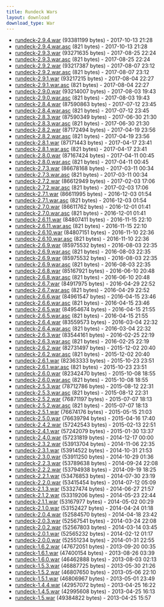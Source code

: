 ```yaml
---
title: Rundeck Wars
layout: download
download_type: War
---
```

* [rundeck-2.9.4.war](http://download.rundeck.org/war/rundeck-2.9.4.war) (93381199 bytes) - 2017-10-13 21:28
* [rundeck-2.9.4.war.asc](http://download.rundeck.org/war/rundeck-2.9.4.war.asc) (821 bytes) - 2017-10-13 21:28
* [rundeck-2.9.3.war](http://download.rundeck.org/war/rundeck-2.9.3.war) (93271635 bytes) - 2017-08-25 22:24
* [rundeck-2.9.3.war.asc](http://download.rundeck.org/war/rundeck-2.9.3.war.asc) (821 bytes) - 2017-08-25 22:24
* [rundeck-2.9.2.war](http://download.rundeck.org/war/rundeck-2.9.2.war) (93217387 bytes) - 2017-08-07 23:12
* [rundeck-2.9.2.war.asc](http://download.rundeck.org/war/rundeck-2.9.2.war.asc) (821 bytes) - 2017-08-07 23:12
* [rundeck-2.9.1.war](http://download.rundeck.org/war/rundeck-2.9.1.war) (93217215 bytes) - 2017-08-04 22:27
* [rundeck-2.9.1.war.asc](http://download.rundeck.org/war/rundeck-2.9.1.war.asc) (821 bytes) - 2017-08-04 22:27
* [rundeck-2.9.0.war](http://download.rundeck.org/war/rundeck-2.9.0.war) (93214007 bytes) - 2017-08-03 19:43
* [rundeck-2.9.0.war.asc](http://download.rundeck.org/war/rundeck-2.9.0.war.asc) (821 bytes) - 2017-08-03 19:43
* [rundeck-2.8.4.war](http://download.rundeck.org/war/rundeck-2.8.4.war) (87590863 bytes) - 2017-07-12 23:45
* [rundeck-2.8.4.war.asc](http://download.rundeck.org/war/rundeck-2.8.4.war.asc) (821 bytes) - 2017-07-12 23:45
* [rundeck-2.8.3.war](http://download.rundeck.org/war/rundeck-2.8.3.war) (87590349 bytes) - 2017-06-30 21:30
* [rundeck-2.8.3.war.asc](http://download.rundeck.org/war/rundeck-2.8.3.war.asc) (821 bytes) - 2017-06-30 21:30
* [rundeck-2.8.2.war](http://download.rundeck.org/war/rundeck-2.8.2.war) (87172494 bytes) - 2017-04-19 23:56
* [rundeck-2.8.2.war.asc](http://download.rundeck.org/war/rundeck-2.8.2.war.asc) (821 bytes) - 2017-04-19 23:56
* [rundeck-2.8.1.war](http://download.rundeck.org/war/rundeck-2.8.1.war) (87171443 bytes) - 2017-04-17 23:41
* [rundeck-2.8.1.war.asc](http://download.rundeck.org/war/rundeck-2.8.1.war.asc) (821 bytes) - 2017-04-17 23:41
* [rundeck-2.8.0.war](http://download.rundeck.org/war/rundeck-2.8.0.war) (87167424 bytes) - 2017-04-11 00:45
* [rundeck-2.8.0.war.asc](http://download.rundeck.org/war/rundeck-2.8.0.war.asc) (821 bytes) - 2017-04-11 00:45
* [rundeck-2.7.3.war](http://download.rundeck.org/war/rundeck-2.7.3.war) (86678168 bytes) - 2017-03-11 00:34
* [rundeck-2.7.3.war.asc](http://download.rundeck.org/war/rundeck-2.7.3.war.asc) (821 bytes) - 2017-03-11 00:34
* [rundeck-2.7.2.war](http://download.rundeck.org/war/rundeck-2.7.2.war) (86612949 bytes) - 2017-02-03 17:06
* [rundeck-2.7.2.war.asc](http://download.rundeck.org/war/rundeck-2.7.2.war.asc) (821 bytes) - 2017-02-03 17:06
* [rundeck-2.7.1.war](http://download.rundeck.org/war/rundeck-2.7.1.war) (86611995 bytes) - 2016-12-03 01:54
* [rundeck-2.7.1.war.asc](http://download.rundeck.org/war/rundeck-2.7.1.war.asc) (821 bytes) - 2016-12-03 01:54
* [rundeck-2.7.0.war](http://download.rundeck.org/war/rundeck-2.7.0.war) (86611762 bytes) - 2016-12-01 01:41
* [rundeck-2.7.0.war.asc](http://download.rundeck.org/war/rundeck-2.7.0.war.asc) (821 bytes) - 2016-12-01 01:41
* [rundeck-2.6.11.war](http://download.rundeck.org/war/rundeck-2.6.11.war) (84807411 bytes) - 2016-11-15 22:10
* [rundeck-2.6.11.war.asc](http://download.rundeck.org/war/rundeck-2.6.11.war.asc) (821 bytes) - 2016-11-15 22:10
* [rundeck-2.6.10.war](http://download.rundeck.org/war/rundeck-2.6.10.war) (84807151 bytes) - 2016-11-10 22:36
* [rundeck-2.6.10.war.asc](http://download.rundeck.org/war/rundeck-2.6.10.war.asc) (821 bytes) - 2016-11-10 22:36
* [rundeck-2.6.9.war](http://download.rundeck.org/war/rundeck-2.6.9.war) (85975532 bytes) - 2016-08-03 22:35
* [rundeck-2.6.9.war.asc](http://download.rundeck.org/war/rundeck-2.6.9.war.asc) (821 bytes) - 2016-08-03 22:35
* [rundeck-2.6.9.war](http://download.rundeck.org/war/rundeck-2.6.9.war) (85975532 bytes) - 2016-08-03 22:35
* [rundeck-2.6.9.war.asc](http://download.rundeck.org/war/rundeck-2.6.9.war.asc) (821 bytes) - 2016-08-03 22:35
* [rundeck-2.6.8.war](http://download.rundeck.org/war/rundeck-2.6.8.war) (85167921 bytes) - 2016-06-10 20:48
* [rundeck-2.6.8.war.asc](http://download.rundeck.org/war/rundeck-2.6.8.war.asc) (821 bytes) - 2016-06-10 20:48
* [rundeck-2.6.7.war](http://download.rundeck.org/war/rundeck-2.6.7.war) (84917975 bytes) - 2016-04-29 22:52
* [rundeck-2.6.7.war.asc](http://download.rundeck.org/war/rundeck-2.6.7.war.asc) (821 bytes) - 2016-04-29 22:52
* [rundeck-2.6.6.war](http://download.rundeck.org/war/rundeck-2.6.6.war) (84961547 bytes) - 2016-04-15 23:46
* [rundeck-2.6.6.war.asc](http://download.rundeck.org/war/rundeck-2.6.6.war.asc) (821 bytes) - 2016-04-15 23:46
* [rundeck-2.6.5.war](http://download.rundeck.org/war/rundeck-2.6.5.war) (84954674 bytes) - 2016-04-15 21:55
* [rundeck-2.6.5.war.asc](http://download.rundeck.org/war/rundeck-2.6.5.war.asc) (821 bytes) - 2016-04-15 21:55
* [rundeck-2.6.4.war](http://download.rundeck.org/war/rundeck-2.6.4.war) (83559573 bytes) - 2016-03-04 22:32
* [rundeck-2.6.4.war.asc](http://download.rundeck.org/war/rundeck-2.6.4.war.asc) (821 bytes) - 2016-03-04 22:32
* [rundeck-2.6.3.war](http://download.rundeck.org/war/rundeck-2.6.3.war) (83544161 bytes) - 2016-02-25 22:19
* [rundeck-2.6.3.war.asc](http://download.rundeck.org/war/rundeck-2.6.3.war.asc) (821 bytes) - 2016-02-25 22:19
* [rundeck-2.6.2.war](http://download.rundeck.org/war/rundeck-2.6.2.war) (82731497 bytes) - 2015-12-02 20:40
* [rundeck-2.6.2.war.asc](http://download.rundeck.org/war/rundeck-2.6.2.war.asc) (821 bytes) - 2015-12-02 20:40
* [rundeck-2.6.1.war](http://download.rundeck.org/war/rundeck-2.6.1.war) (82363333 bytes) - 2015-10-23 23:51
* [rundeck-2.6.1.war.asc](http://download.rundeck.org/war/rundeck-2.6.1.war.asc) (821 bytes) - 2015-10-23 23:51
* [rundeck-2.6.0.war](http://download.rundeck.org/war/rundeck-2.6.0.war) (82342470 bytes) - 2015-10-08 18:55
* [rundeck-2.6.0.war.asc](http://download.rundeck.org/war/rundeck-2.6.0.war.asc) (821 bytes) - 2015-10-08 18:55
* [rundeck-2.5.3.war](http://download.rundeck.org/war/rundeck-2.5.3.war) (78712786 bytes) - 2015-08-12 22:31
* [rundeck-2.5.3.war.asc](http://download.rundeck.org/war/rundeck-2.5.3.war.asc) (821 bytes) - 2015-08-12 22:31
* [rundeck-2.5.2.war](http://download.rundeck.org/war/rundeck-2.5.2.war) (76871197 bytes) - 2015-07-07 18:13
* [rundeck-2.5.2.war.asc](http://download.rundeck.org/war/rundeck-2.5.2.war.asc) (821 bytes) - 2015-07-07 18:13
* [rundeck-2.5.1.war](http://download.rundeck.org/war/rundeck-2.5.1.war) (76674176 bytes) - 2015-05-15 21:03
* [rundeck-2.5.0.war](http://download.rundeck.org/war/rundeck-2.5.0.war) (76639794 bytes) - 2015-04-16 17:40
* [rundeck-2.4.2.war](http://download.rundeck.org/war/rundeck-2.4.2.war) (57242543 bytes) - 2015-02-13 22:51
* [rundeck-2.4.1.war](http://download.rundeck.org/war/rundeck-2.4.1.war) (57242079 bytes) - 2015-01-30 13:37
* [rundeck-2.4.0.war](http://download.rundeck.org/war/rundeck-2.4.0.war) (57231819 bytes) - 2014-12-17 00:00
* [rundeck-2.3.2.war](http://download.rundeck.org/war/rundeck-2.3.2.war) (53913704 bytes) - 2014-11-06 22:35
* [rundeck-2.3.1.war](http://download.rundeck.org/war/rundeck-2.3.1.war) (53914522 bytes) - 2014-10-31 21:53
* [rundeck-2.3.0.war](http://download.rundeck.org/war/rundeck-2.3.0.war) (53911250 bytes) - 2014-10-29 01:36
* [rundeck-2.2.3.war](http://download.rundeck.org/war/rundeck-2.2.3.war) (53789638 bytes) - 2014-09-24 22:08
* [rundeck-2.2.2.war](http://download.rundeck.org/war/rundeck-2.2.2.war) (53794938 bytes) - 2014-09-19 18:25
* [rundeck-2.2.1.war](http://download.rundeck.org/war/rundeck-2.2.1.war) (53476853 bytes) - 2014-07-30 23:19
* [rundeck-2.2.0.war](http://download.rundeck.org/war/rundeck-2.2.0.war) (53415454 bytes) - 2014-07-12 05:09
* [rundeck-2.1.3.war](http://download.rundeck.org/war/rundeck-2.1.3.war) (53327474 bytes) - 2014-06-27 21:57
* [rundeck-2.1.2.war](http://download.rundeck.org/war/rundeck-2.1.2.war) (53319206 bytes) - 2014-05-23 22:44
* [rundeck-2.1.1.war](http://download.rundeck.org/war/rundeck-2.1.1.war) (53167977 bytes) - 2014-05-02 00:29
* [rundeck-2.1.0.war](http://download.rundeck.org/war/rundeck-2.1.0.war) (53152427 bytes) - 2014-04-24 01:18
* [rundeck-2.0.4.war](http://download.rundeck.org/war/rundeck-2.0.4.war) (52584570 bytes) - 2014-04-18 23:42
* [rundeck-2.0.3.war](http://download.rundeck.org/war/rundeck-2.0.3.war) (52567541 bytes) - 2014-03-24 22:08
* [rundeck-2.0.2.war](http://download.rundeck.org/war/rundeck-2.0.2.war) (52567803 bytes) - 2014-03-14 03:45
* [rundeck-2.0.1.war](http://download.rundeck.org/war/rundeck-2.0.1.war) (52565232 bytes) - 2014-02-12 01:17
* [rundeck-2.0.0.war](http://download.rundeck.org/war/rundeck-2.0.0.war) (52551234 bytes) - 2014-01-31 22:55
* [rundeck-1.6.2.war](http://download.rundeck.org/war/rundeck-1.6.2.war) (47672051 bytes) - 2013-09-20 00:35
* [rundeck-1.6.1.war](http://download.rundeck.org/war/rundeck-1.6.1.war) (47400154 bytes) - 2013-08-26 03:39
* [rundeck-1.6.0.war](http://download.rundeck.org/war/rundeck-1.6.0.war) (46462888 bytes) - 2013-08-03 02:13
* [rundeck-1.5.3.war](http://download.rundeck.org/war/rundeck-1.5.3.war) (46887725 bytes) - 2013-05-30 21:26
* [rundeck-1.5.2.war](http://download.rundeck.org/war/rundeck-1.5.2.war) (46807650 bytes) - 2013-05-06 22:10
* [rundeck-1.5.1.war](http://download.rundeck.org/war/rundeck-1.5.1.war) (46806967 bytes) - 2013-05-01 23:49
* [rundeck-1.4.4.war](http://download.rundeck.org/war/rundeck-1.4.4.war) (42957072 bytes) - 2013-04-25 16:22
* [rundeck-1.4.5.war](http://download.rundeck.org/war/rundeck-1.4.5.war) (42995608 bytes) - 2013-04-25 16:13
* [rundeck-1.5.war](http://download.rundeck.org/war/rundeck-1.5.war) (49384822 bytes) - 2013-04-25 15:57
